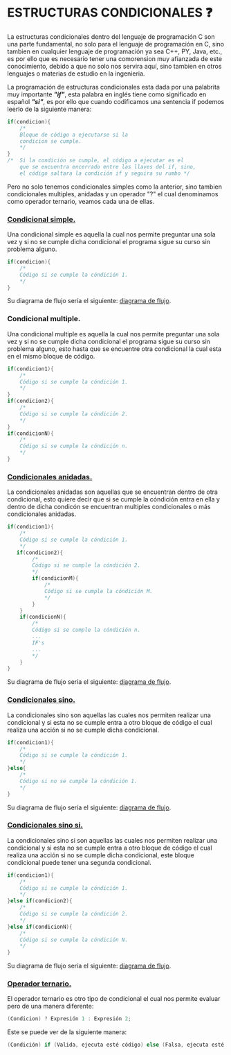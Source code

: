# ESTRUCTURAS CONDICIONALES :question:
La estructuras condicionales dentro del lenguaje de programación C son una parte fundamental, no solo para el lenguaje de programación en C, sino
tambien en cualquier lenguaje de programación ya sea C++, PY, Java, etc., es por ello que es necesario tener una comorension muy afianzada de este
conocimiento, debido a que no solo nos servira aquí, sino tambien en otros lenguajes o materias de estudio en la ingenieria.

La programación de estructuras condicionales esta dada por una palabrita muy importante <b><i>"if"</i></b>, esta palabra en inglés tiene como significado en
español <b><i>"si"</i></b>, es por ello que cuando codificamos una sentencia if podemos leerlo de la siguiente manera:
```C
if(condicion){
    /*
    Bloque de código a ejecutarse si la
    condicion se cumple.
    */
}
/*  Si la condición se cumple, el código a ejecutar es el
    que se encuentra encerrado entre las llaves del if, sino,
    el código saltara la condición if y seguira su rumbo */
``` 
Pero no solo tenemos condicionales simples como la anterior, sino tambien condicionales multiples, anidadas y un operador "?" el cual denominamos
como operador ternario, veamos cada una de ellas.

### <a href="07 - 01 - Codigos/07 - 01 - 01 - if.c">Condicional simple.</a>
Una condicional simple es aquella la cual nos permite preguntar una sola vez y si no se cumple dicha condicional el programa sigue su curso sin
problema alguno.
```C
if(condicion){
    /*
    Código si se cumple la cóndición 1.
    */
}
```
Su diagrama de flujo sería el siguiente: <a href="07 - 02 - DiagramasDeFLujo/07 - 02 - 01 - if.png">diagrama de flujo</a>.

### Condicional multiple.
Una condicional multiple es aquella la cual nos permite preguntar una sola vez y si no se cumple dicha condicional el programa sigue su curso sin
problema alguno, esto hasta que se encuentre otra condicional la cual esta en el mismo bloque de código.
```C
if(condicion1){
    /*
    Código si se cumple la cóndición 1.
    */
}
if(condicion2){
    /*
    Código si se cumple la cóndición 2.
    */
}
if(condicionN){
    /*
    Código si se cumple la cóndición n.
    */
}
```
### <a href="07 - 01 - Codigos/07 - 01 - 02 - ifAnidados.c">Condicionales anidadas.</a>
La condicionales anidadas son aquellas que se encuentran dentro de otra condicional, esto quiere decir que si se cumple la cóndición entra en ella
y dentro de dicha condicón se encuentran multiples condicionales o más condicionales anidadas.
```C
if(condicion1){
    /*
    Código si se cumple la cóndición 1.
    */
   if(condicion2){
        /*
        Código si se cumple la cóndición 2.
        */
        if(condicionM){
            /*
            Código si se cumple la cóndición M.
            */
        }
    }
    if(condicionN){
        /*
        Código si se cumple la cóndición n.
        ...
        IF's
        ...
        */
    }
}
```
Su diagrama de flujo sería el siguiente: <a href="07 - 02 - DiagramasDeFLujo/07 - 02 - 02 - ifAnidados.png">diagrama de flujo</a>.

### <a href="07 - 01 - Codigos/07 - 01 - 03 - ifElse.c">Condicionales sino.</a>
La condicionales sino son aquellas las cuales nos permiten realizar una condicional y si esta no se cumple entra a otro bloque de código el cual
realiza una acción si no se cumple dicha condicional.
```C
if(condicion1){
    /*
    Código si se cumple la cóndición 1.
    */
}else{
    /*
    Código si no se cumple la cóndición 1.
    */
}
```
Su diagrama de flujo sería el siguiente: <a href="07 - 02 - DiagramasDeFLujo/07 - 02 - 03 - ifElse.png">diagrama de flujo</a>.

### <a href="07 - 01 - Codigos/07 - 01 - 04 - ifElseIf.c">Condicionales sino si.</a>
La condicionales sino si son aquellas las cuales nos permiten realizar una condicional y si esta no se cumple entra a otro bloque de código el cual
realiza una acción si no se cumple dicha condicional, este bloque condicional puede tener una segunda condicional.
```C
if(condicion1){
    /*
    Código si se cumple la cóndición 1.
    */
}else if(condicion2){
    /*
    Código si se cumple la cóndición 2.
    */
}else if(condicionN){
    /*
    Código si se cumple la cóndición N.
    */
}
```
Su diagrama de flujo sería el siguiente: <a href="">diagrama de flujo</a>.

### <a href="07 - 01 - Codigos/07 - 01 - 05 - OperadorT.c">Operador ternario.</a>
El operador ternario es otro tipo de condicional el cual nos permite evaluar pero de una manera diferente:
```C
(Condicion) ? Expresión 1 : Expresión 2;
```
Este se puede ver de la siguiente manera:
```C
(Condición) if (Valida, ejecuta esté código) else (Falsa, ejecuta esté código);
```
